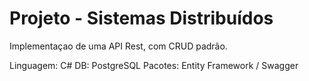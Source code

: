 # Projeto - Sistemas Distribuídos

Implementaçao de uma API Rest, com CRUD padrão.

Linguagem: C#
DB: PostgreSQL
Pacotes: Entity Framework / Swagger
